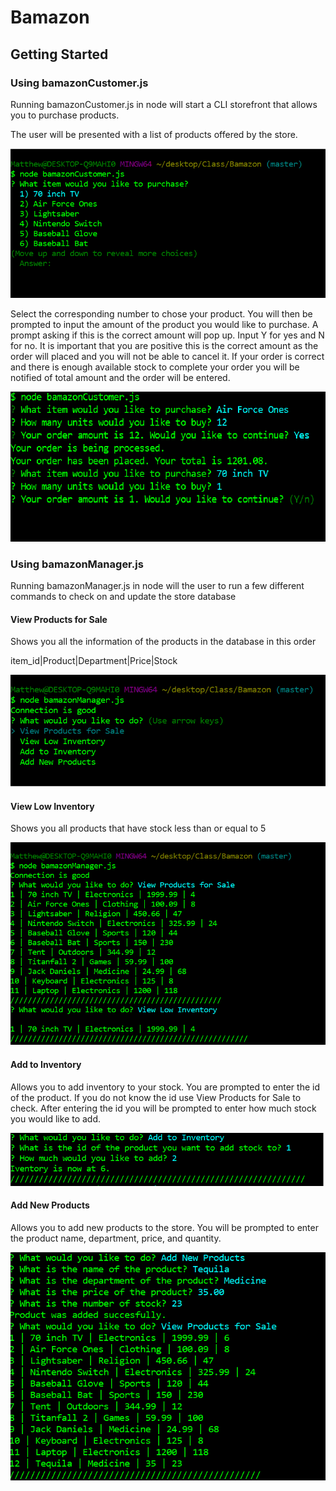 # Bamazon



## Getting Started





### Using bamazonCustomer.js

Running bamazonCustomer.js in node will start a CLI storefront that allows you to purchase products.

The user will be presented with a list of products offered by the store.

![Bamazon1](/images/Bamazon1.png)

Select the corresponding number to chose your product.  You will then be prompted to input the amount of the product you would like to purchase. A prompt asking if this is the correct amount will pop up.  Input Y for yes and N for no. It is important that you are positive this is the correct amount as the order will placed and you will not be able to cancel it.  If your order is correct and there is enough available stock to complete your order you will be notified of total amount and the order will be entered.

![Bamazon2](/images/Bamazon2.png)

### Using bamazonManager.js

Running bamazonManager.js in node will the user to run a few different commands to check on and update the store database

#### View Products for Sale

Shows you all the information of the products in the database in this order

item_id|Product|Department|Price|Stock

![Bamazon3](/images/Bamazon3.png)


#### View Low Inventory

Shows you all products that have stock less than or equal to 5

![Bamazon4](/images/Bamazon4.png)

#### Add to Inventory

Allows you to add inventory to your stock. You are prompted to enter the id of the product. If you do not know the id use View Products for Sale to check.  After entering the id you will be prompted to enter how much stock you would like to add.

![Bamazon5](/images/Bamazon5.png)

#### Add New Products

Allows you to add new products to the store.  You will be prompted to enter the product name, department, price, and quantity.

![Bamazon6](/images/Bamazon6.png)